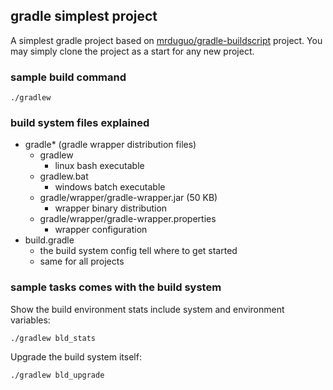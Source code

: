 ## gradle simplest project 
A simplest gradle project based on [mrduguo/gradle-buildscript](https://github.com/mrduguo/gradle-buildscript) project. You may simply clone the project as a start for any new project. 


### sample build command

```
./gradlew
```
### build system files explained

* gradle* (gradle wrapper distribution files)   
    * gradlew
        * linux bash executable
    * gradlew.bat
        * windows batch executable
    * gradle/wrapper/gradle-wrapper.jar (50 KB)
        * wrapper binary distribution
    * gradle/wrapper/gradle-wrapper.properties
        * wrapper configuration
* build.gradle
   * the build system config tell where to get started
   * same for all projects        

### sample tasks comes with the build system

Show the build environment stats include system and environment variables:
```
./gradlew bld_stats
```

Upgrade the build system itself:
```
./gradlew bld_upgrade
```
